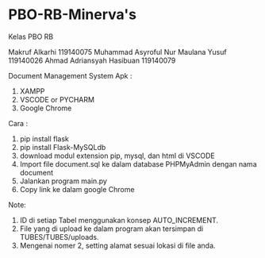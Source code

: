 # PBO-RB-Minerva's

Kelas PBO RB

Makruf Alkarhi 119140075
Muhammad Asyroful Nur Maulana Yusuf 119140026
Ahmad Adriansyah Hasibuan 119140079

Document Management System
Apk :
1. XAMPP
2. VSCODE or PYCHARM
3. Google Chrome

Cara :
1. pip install flask
2. pip install Flask-MySQLdb
3. download modul extension pip, mysql, dan html di VSCODE
4. Import file document.sql ke dalam database PHPMyAdmin dengan nama document
5. Jalankan program main.py
6. Copy link ke dalam google Chrome

Note: 
1. ID di setiap Tabel menggunakan konsep AUTO_INCREMENT.
2. File yang di upload ke dalam program akan tersimpan di TUBES/TUBES/uploads.
3. Mengenai nomer 2, setting alamat sesuai lokasi di file anda.
